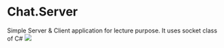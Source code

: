 # Chat.Server
Simple Server &amp; Client application for lecture purpose. It uses socket class of C# 
<img src="https://ci.appveyor.com/api/projects/status/bbt3i0g7bne9xvjy?svg=true"/>

